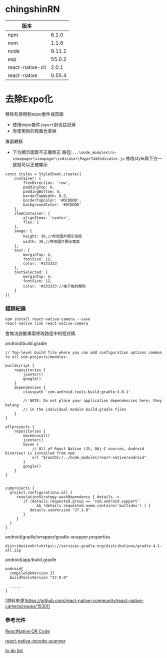 # chingshinRN
|版本||
|-|-|
|npm|6.1.0|
|nvm|1.1.6|
|node|9.11.1|
|exp|55.0.2|
|react-native-cli|2.0.1|
|react-native|0.55.4|

# 去除Expo化
移除有使用到expo套件或頁面
* 使用expo套件`import`到也註記掉
* 有使用到的頁面也拿掉

專案轉移
* 下方顯示圖案不正確修正
路徑:`...\node_modules\rn-viewpager\viewpager\indicator\PagerTabIndicator.js`
修改style與下方一致就可以正確顯示
```JSX
const styles = StyleSheet.create({
    container: {
        flexDirection: 'row',
        paddingTop: 6,
        paddingBottom: 4,
        borderTopWidth: 0.5,
        borderTopColor: '#DCDDDD',
        backgroundColor: '#DCDDDD'
    },
    itemContainer: {
        alignItems: 'center',
        flex: 1
    },
    image: {
        height: 36,//修改圖片顯示高度
        width: 36,//修改圖片顯示寬度
    },
    text: {
        marginTop: 4,
        fontSize: 12,
        color: '#333333'
    },
    textSelected: {
        marginTop: 4,
        fontSize: 12,
        color: '#333333'//按下後的顏色
    }
})
```
### 錯誤紀錄

```
npm install react-native-camera --save
react-native link react-native-camera
```
會無法啟動專案修改路徑中的程式碼

android/build.gradle
```JSX
// Top-level build file where you can add configuration options common to all sub-projects/modules.

buildscript {
    repositories {
        jcenter()
        google()
    }
    dependencies {
        classpath 'com.android.tools.build:gradle:3.0.1'

        // NOTE: Do not place your application dependencies here; they belong
        // in the individual module build.gradle files
    }
}

allprojects {
    repositories {
        mavenLocal()
        jcenter()
        maven {
            // All of React Native (JS, Obj-C sources, Android binaries) is installed from npm
            url "$rootDir/../node_modules/react-native/android"
        }
        google()
    }
}


subprojects {
  project.configurations.all {
     resolutionStrategy.eachDependency { details ->
        if (details.requested.group == 'com.android.support'
              && !details.requested.name.contains('multidex') ) {
           details.useVersion "27.1.0"
        }
     }
  }
}
```
android/gradle/wrapper/gradle-wrapper.properties
```JSX
distributionUrl=https\://services.gradle.org/distributions/gradle-4.1-all.zip
```

android/app/build.gradle
```JSX
android{
  compileSdkVersion 27
  buildToolsVersion "27.0.0"
  
  .....
}
```
[資料來源]https://github.com/react-native-community/react-native-camera/issues/1530()

### 參考元件
[ReactNative QR Code](https://medium.com/@adrawgill/reactnative-qr-code-f6bca33704f2)

[react-native-qrcode-scanner](https://github.com/moaazsidat/react-native-qrcode-scanner)

[to do list](https://snack.expo.io/ryNAHKnPW)
